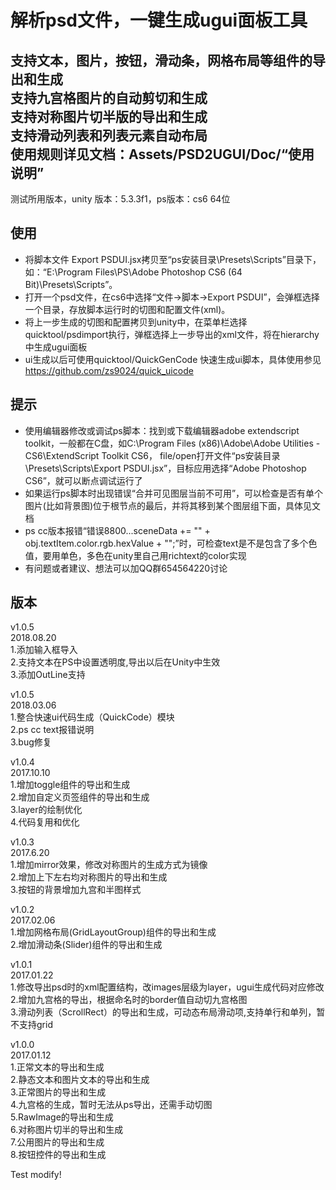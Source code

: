 # 解析psd文件，一键生成ugui面板工具
支持文本，图片，按钮，滑动条，网格布局等组件的导出和生成<br> 
支持九宫格图片的自动剪切和生成<br> 
支持对称图片切半版的导出和生成<br> 
支持滑动列表和列表元素自动布局<br> 
使用规则详见文档：Assets/PSD2UGUI/Doc/“使用说明”<br> 
----------------------------------------------------------------------
  测试所用版本，unity 版本：5.3.3f1，ps版本：cs6 64位<br> 
## 使用
* 将脚本文件 Export PSDUI.jsx拷贝至“ps安装目录\Presets\Scripts”目录下，如：“E:\Program Files\PS\Adobe Photoshop CS6 (64 Bit)\Presets\Scripts”。
* 打开一个psd文件，在cs6中选择“文件->脚本->Export PSDUI”，会弹框选择一个目录，存放脚本运行时的切图和配置文件(xml)。
* 将上一步生成的切图和配置拷贝到unity中，在菜单栏选择quicktool/psdimport执行，弹框选择上一步导出的xml文件，将在hierarchy中生成ugui面板
* ui生成以后可使用quicktool/QuickGenCode 快速生成ui脚本，具体使用参见 https://github.com/zs9024/quick_uicode
## 提示
* 使用编辑器修改或调试ps脚本：找到或下载编辑器adobe extendscript toolkit，一般都在C盘，如C:\Program Files (x86)\Adobe\Adobe Utilities - CS6\ExtendScript Toolkit CS6，
file/open打开文件“ps安装目录\Presets\Scripts\Export PSDUI.jsx”，目标应用选择“Adobe Photoshop CS6”，就可以断点调试运行了
* 如果运行ps脚本时出现错误“合并可见图层当前不可用”，可以检查是否有单个图片(比如背景图)位于根节点的最后，并将其移到某个图层组下面，具体见文档
* ps cc版本报错“错误8800...sceneData += "<string>" + obj.textItem.color.rgb.hexValue + "</string>";”时，可检查text是不是包含了多个色值，要用单色，多色在unity里自己用richtext的color实现
* 有问题或者建议、想法可以加QQ群654564220讨论
## 版本
  v1.0.5<br>
  2018.08.20<br>
  1.添加输入框导入<br>
  2.支持文本在PS中设置透明度,导出以后在Unity中生效<br>
  3.添加OutLine支持<br>

  v1.0.5<br>
  2018.03.06<br>
  1.整合快速ui代码生成（QuickCode）模块<br>
  2.ps cc text报错说明<br>
  3.bug修复<br>

  v1.0.4<br> 
  2017.10.10<br> 
  1.增加toggle组件的导出和生成<br>
  2.增加自定义页签组件的导出和生成<br> 
  3.layer的绘制优化<br> 
  4.代码复用和优化<br> 
  
  v1.0.3<br> 
  2017.6.20<br> 
  1.增加mirror效果，修改对称图片的生成方式为镜像<br> 
  2.增加上下左右均对称图片的导出和生成<br> 
  3.按钮的背景增加九宫和半图样式<br> 
  
  v1.0.2<br> 
  2017.02.06<br> 
  1.增加网格布局(GridLayoutGroup)组件的导出和生成<br> 
  2.增加滑动条(Slider)组件的导出和生成<br> 

  v1.0.1<br> 
  2017.01.22<br> 
  1.修改导出psd时的xml配置结构，改images层级为layer，ugui生成代码对应修改<br> 
  2.增加九宫格的导出，根据命名时的border值自动切九宫格图<br> 
  3.滑动列表（ScrollRect）的导出和生成，可动态布局滑动项,支持单行和单列，暂不支持grid<br> 

  v1.0.0<br> 
  2017.01.12<br> 
  1.正常文本的导出和生成<br> 
  2.静态文本和图片文本的导出和生成<br> 
  3.正常图片的导出和生成<br> 
  4.九宫格的生成，暂时无法从ps导出，还需手动切图<br> 
  5.RawImage的导出和生成<br> 
  6.对称图片切半的导出和生成<br> 
  7.公用图片的导出和生成<br> 
  8.按钮控件的导出和生成<br> 

  Test modify!
